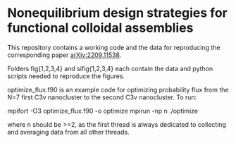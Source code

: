 # Nonequilibrium design strategies for functional colloidal assemblies
This repository contains a working code and the data for reproducing the corresponding paper [arXiv:2209.11538](https://arxiv.org/abs/2209.11538).

Folders fig{1,2,3,4} and sifig{1,2,3,4} each contain the data and python scripts needed to reproduce the figures.

optimize_flux.f90 is an example code for optimizing probability flux from the N=7 first C3v nanocluster to the second C3v nanocluster.
To run:

mpifort -O3 optimize_flux.f90 -o optimize
mpirun -np n ./optimize

where n should be >=2, as the first thread is always dedicated to collecting and averaging data from all other threads.
